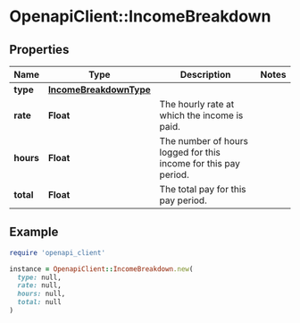 # OpenapiClient::IncomeBreakdown

## Properties

| Name | Type | Description | Notes |
| ---- | ---- | ----------- | ----- |
| **type** | [**IncomeBreakdownType**](IncomeBreakdownType.md) |  |  |
| **rate** | **Float** | The hourly rate at which the income is paid. |  |
| **hours** | **Float** | The number of hours logged for this income for this pay period. |  |
| **total** | **Float** | The total pay for this pay period. |  |

## Example

```ruby
require 'openapi_client'

instance = OpenapiClient::IncomeBreakdown.new(
  type: null,
  rate: null,
  hours: null,
  total: null
)
```

